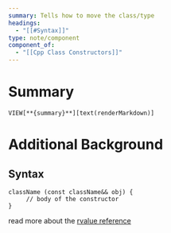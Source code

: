 ```yaml
---
summary: Tells how to move the class/type
headings:
  - "[[#Syntax]]"
type: note/component
component_of:
  - "[[Cpp Class Constructors]]"
---
```

# Summary
`VIEW[**{summary}**][text(renderMarkdown)]`
# Additional Background

## Syntax
```
className (const className&& obj) {
     // body of the constructor
}
```
read more about the [rvalue reference](https://www.geeksforgeeks.org/lvalues-references-and-rvalues-references-in-c-with-examples/) 